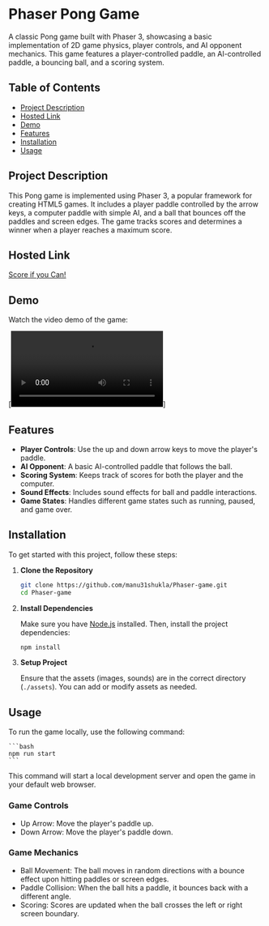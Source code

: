 # Phaser Pong Game

A classic Pong game built with Phaser 3, showcasing a basic implementation of 2D game physics, player controls, and AI opponent mechanics. This game features a player-controlled paddle, an AI-controlled paddle, a bouncing ball, and a scoring system.

## Table of Contents

- [Project Description](#project-description)
- [Hosted Link](#link)
- [Demo](#demo)
- [Features](#features)
- [Installation](#installation)
- [Usage](#usage)

## Project Description

This Pong game is implemented using Phaser 3, a popular framework for creating HTML5 games. It includes a player paddle controlled by the arrow keys, a computer paddle with simple AI, and a ball that bounces off the paddles and screen edges. The game tracks scores and determines a winner when a player reaches a maximum score.

## Hosted Link
[Score if you Can!](https://score-if-you-can.netlify.app/)

## Demo
Watch the video demo of the game:

[![Watch the video](public/assets/Demo-video.mp4)]

## Features

- **Player Controls**: Use the up and down arrow keys to move the player's paddle.
- **AI Opponent**: A basic AI-controlled paddle that follows the ball.
- **Scoring System**: Keeps track of scores for both the player and the computer.
- **Sound Effects**: Includes sound effects for ball and paddle interactions.
- **Game States**: Handles different game states such as running, paused, and game over.

## Installation

To get started with this project, follow these steps:

1. **Clone the Repository**

    ```bash
    git clone https://github.com/manu31shukla/Phaser-game.git
    cd Phaser-game
    ```

2. **Install Dependencies**

    Make sure you have [Node.js](https://nodejs.org/) installed. Then, install the project dependencies:

    ```bash
    npm install
    ```

3. **Setup Project**

    Ensure that the assets (images, sounds) are in the correct directory (`./assets`). You can add or modify assets as needed.

## Usage

To run the game locally, use the following command:

    ```bash
    npm run start
    ```
This command will start a local development server and open the game in your default web browser.

### Game Controls
- Up Arrow: Move the player's paddle up.
- Down Arrow: Move the player's paddle down.

### Game Mechanics
- Ball Movement: The ball moves in random directions with a bounce effect upon hitting paddles or screen edges.
- Paddle Collision: When the ball hits a paddle, it bounces back with a different angle.
- Scoring: Scores are updated when the ball crosses the left or right screen boundary.
